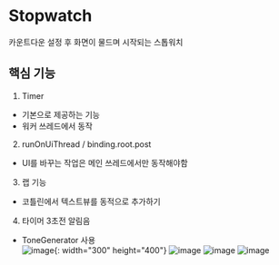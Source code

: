 # Stopwatch
 카운트다운 설정 후 화면이 물드며 시작되는 스톱워치
 
 ## 핵심 기능
 1. Timer
  * 기본으로 제공하는 기능
  * 워커 쓰레드에서 동작
 2. runOnUiThread / binding.root.post
  * UI를 바꾸는 작업은 메인 쓰레드에서만 동작해야함
 3. 랩 기능
  * 코틀린에서 텍스트뷰를 동적으로 추가하기
 4. 타이머 3초전 알림음
  * ToneGenerator 사용     
![image](https://user-images.githubusercontent.com/61692372/221339307-0f305ce3-812e-4329-846b-a1295093086e.png){: width="300" height="400"}
![image](https://user-images.githubusercontent.com/61692372/221339360-dee7cc0b-9f98-4aeb-9564-128e8cc10ae3.png)
![image](https://user-images.githubusercontent.com/61692372/221339394-ab187cdf-355d-4e87-880d-16d6f5029be1.png)
![image](https://user-images.githubusercontent.com/61692372/221339399-cb772b56-67c5-4e70-b044-0c613d23e50b.png)
